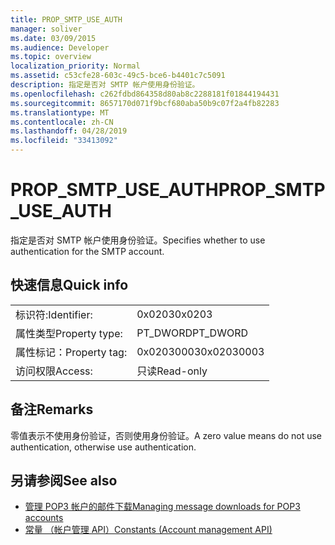 ```yaml
---
title: PROP_SMTP_USE_AUTH
manager: soliver
ms.date: 03/09/2015
ms.audience: Developer
ms.topic: overview
localization_priority: Normal
ms.assetid: c53cfe28-603c-49c5-bce6-b4401c7c5091
description: 指定是否对 SMTP 帐户使用身份验证。
ms.openlocfilehash: c262fdbd864358d80ab8c2288181f01844194431
ms.sourcegitcommit: 8657170d071f9bcf680aba50b9c07f2a4fb82283
ms.translationtype: MT
ms.contentlocale: zh-CN
ms.lasthandoff: 04/28/2019
ms.locfileid: "33413092"
---
```

# <a name="prop_smtp_use_auth"></a><span data-ttu-id="fe618-103">PROP_SMTP_USE_AUTH</span><span class="sxs-lookup"><span data-stu-id="fe618-103">PROP_SMTP_USE_AUTH</span></span>

<span data-ttu-id="fe618-104">指定是否对 SMTP 帐户使用身份验证。</span><span class="sxs-lookup"><span data-stu-id="fe618-104">Specifies whether to use authentication for the SMTP account.</span></span>
  
## <a name="quick-info"></a><span data-ttu-id="fe618-105">快速信息</span><span class="sxs-lookup"><span data-stu-id="fe618-105">Quick info</span></span>

|||
|:-----|:-----|
|<span data-ttu-id="fe618-106">标识符:</span><span class="sxs-lookup"><span data-stu-id="fe618-106">Identifier:</span></span>  <br/> |<span data-ttu-id="fe618-107">0x0203</span><span class="sxs-lookup"><span data-stu-id="fe618-107">0x0203</span></span>  <br/> |
|<span data-ttu-id="fe618-108">属性类型</span><span class="sxs-lookup"><span data-stu-id="fe618-108">Property type:</span></span>  <br/> |<span data-ttu-id="fe618-109">PT_DWORD</span><span class="sxs-lookup"><span data-stu-id="fe618-109">PT_DWORD</span></span>  <br/> |
|<span data-ttu-id="fe618-110">属性标记：</span><span class="sxs-lookup"><span data-stu-id="fe618-110">Property tag:</span></span>  <br/> |<span data-ttu-id="fe618-111">0x02030003</span><span class="sxs-lookup"><span data-stu-id="fe618-111">0x02030003</span></span>  <br/> |
|<span data-ttu-id="fe618-112">访问权限</span><span class="sxs-lookup"><span data-stu-id="fe618-112">Access:</span></span>  <br/> |<span data-ttu-id="fe618-113">只读</span><span class="sxs-lookup"><span data-stu-id="fe618-113">Read-only</span></span>  <br/> |
   
## <a name="remarks"></a><span data-ttu-id="fe618-114">备注</span><span class="sxs-lookup"><span data-stu-id="fe618-114">Remarks</span></span>

<span data-ttu-id="fe618-115">零值表示不使用身份验证，否则使用身份验证。</span><span class="sxs-lookup"><span data-stu-id="fe618-115">A zero value means do not use authentication, otherwise use authentication.</span></span>
  
## <a name="see-also"></a><span data-ttu-id="fe618-116">另请参阅</span><span class="sxs-lookup"><span data-stu-id="fe618-116">See also</span></span>

- [<span data-ttu-id="fe618-117">管理 POP3 帐户的邮件下载</span><span class="sxs-lookup"><span data-stu-id="fe618-117">Managing message downloads for POP3 accounts</span></span>](managing-message-downloads-for-pop3-accounts.md) 
- [<span data-ttu-id="fe618-118">常量 （帐户管理 API）</span><span class="sxs-lookup"><span data-stu-id="fe618-118">Constants (Account management API)</span></span>](constants-account-management-api.md)

